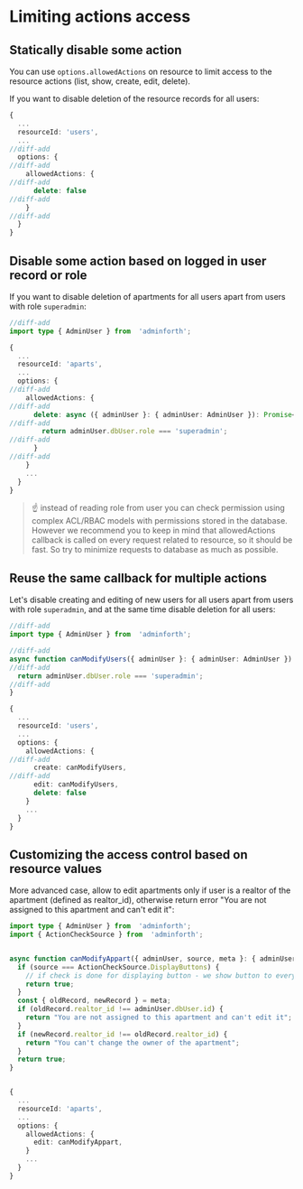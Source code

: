
# Limiting actions access


## Statically disable some action

You can use `options.allowedActions` on resource to limit access to the resource actions (list, show, create, edit, delete).

If you want to disable deletion of the resource records for all users:

```ts title="./resources/users.js"
{
  ...
  resourceId: 'users',
  ...
//diff-add
  options: {
//diff-add
    allowedActions: {
//diff-add
      delete: false
//diff-add
    }
//diff-add
  }
}
```

## Disable some action based on logged in user record or role

If you want to disable deletion of apartments for all users apart from users with role `superadmin`:

```ts title='./resources/apartments.js'
//diff-add
import type { AdminUser } from  'adminforth';

{
  ...
  resourceId: 'aparts',
  ...
  options: {
//diff-add
    allowedActions: {
//diff-add
      delete: async ({ adminUser }: { adminUser: AdminUser }): Promise<boolean> => {
//diff-add
        return adminUser.dbUser.role === 'superadmin';
//diff-add
      }
//diff-add
    }
    ...
  }
}
```

> ☝️ instead of reading role from user you can check permission using complex ACL/RBAC models with permissions stored in the database.
> However we recommend you to keep in mind that allowedActions callback is called on every request related to resource, so it should be fast.
> So try to minimize requests to database as much as possible.

## Reuse the same callback for multiple actions

Let's disable creating and editing of new users for all users apart from users with role `superadmin`, and at the same time disable deletion for all users:

```ts title="./resources/users.js"
//diff-add
import type { AdminUser } from  'adminforth';

//diff-add
async function canModifyUsers({ adminUser }: { adminUser: AdminUser }): Promise<boolean> {
//diff-add
  return adminUser.dbUser.role === 'superadmin';
//diff-add
}

{
  ...
  resourceId: 'users',
  ...
  options: {
    allowedActions: {
//diff-add
      create: canModifyUsers,
//diff-add
      edit: canModifyUsers,
      delete: false
    }
    ...
  }
}
```

## Customizing the access control based on resource values

More advanced case, allow to edit apartments only if user is a realtor of the apartment (defined as realtor_id), otherwise return error
"You are not assigned to this apartment and can't edit it":

```ts title="./index.ts"
import type { AdminUser } from  'adminforth';
import { ActionCheckSource } from  'adminforth';


async function canModifyAppart({ adminUser, source, meta }: { adminUser: AdminUser, meta: any, source: ActionCheckSource }): Promise<boolean | string> {
  if (source === ActionCheckSource.DisplayButtons) {
    // if check is done for displaying button - we show button to everyone
    return true; 
  }
  const { oldRecord, newRecord } = meta;
  if (oldRecord.realtor_id !== adminUser.dbUser.id) {
    return "You are not assigned to this apartment and can't edit it";
  }
  if (newRecord.realtor_id !== oldRecord.realtor_id) {
    return "You can't change the owner of the apartment";
  }
  return true;
}


{
  ...
  resourceId: 'aparts',
  ...
  options: {
    allowedActions: {
      edit: canModifyAppart,
    }
    ...
  }
}
```